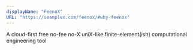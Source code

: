 ```yaml
---
displayName: "FeenoX"
URL: "https://seamplex.com/feenox/#why-feenox"
---
```


A cloud-first free no-fee no-X uniX-like finite-element(ish) computational engineering tool